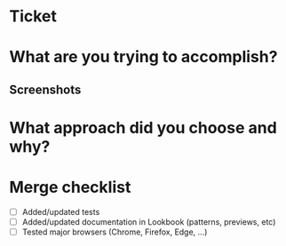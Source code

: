 # Ticket
<!-- Provide the link to respective work package -->

<!-- Contributors: Please check our PR guide: https://www.openproject.org/docs/development/code-review-guidelines/#preparing-your-pull-request before opening a PR. -->

<!-- Reviewers: Please check our Review guide: https://www.openproject.org/docs/development/code-review-guidelines/#reviewing -->

# What are you trying to accomplish?
<!-- Provide a description of the changes. -->

## Screenshots
<!-- Provide before/after screenshots, videos, or graphs for any visual changes; otherwise, remove this section -->

# What approach did you choose and why?
<!-- This section is a place for you to describe your thought process in making these changes.
     List any tradeoffs you made to take on or pay down tech debt.
     Describe any alternative approaches you considered and why you discarded them. -->

# Merge checklist

- [ ] Added/updated tests
- [ ] Added/updated documentation in Lookbook (patterns, previews, etc)
- [ ] Tested major browsers (Chrome, Firefox, Edge, ...)

